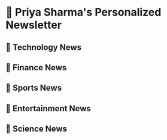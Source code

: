# 📰 Priya Sharma's Personalized Newsletter

## 🔹 Technology News

## 🔹 Finance News

## 🔹 Sports News

## 🔹 Entertainment News

## 🔹 Science News

